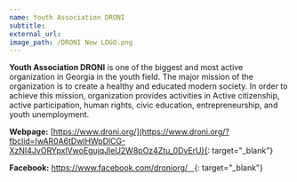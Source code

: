 ```yaml
---
name: Youth Association DRONI
subtitle:
external_url:
image_path: /DRONI New LOGO.png
---
```


**Youth Association DRONI** is one of the biggest and most active organization in Georgia in the youth field. The major mission of the organization is to create a healthy and educated modern society. In order to achieve this mission, organization provides activities in Active citizenship, active participation, human rights, civic education, entrepreneurship, and youth unemployment.

**Webpage:** [https://www.droni.org/](https://www.droni.org/?fbclid=IwAR0A6tDwlHWpDlCG-XzNI4JvORYpxlVwoEgujqJleU2W8pOz4Ztu_0DvErU){: target="_blank"}

**Facebook:** [https://www.facebook.com/droniorg/ &nbsp;&nbsp;](https://www.facebook.com/droniorg/){: target="_blank"}